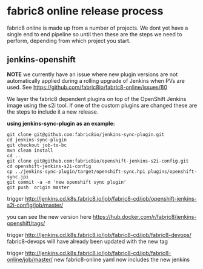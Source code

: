 # fabric8 online release process

fabric8 online is made up from a number of projects.  We dont yet have a single end to end pipeline so until then these are the steps we need to perform, depending from which project you start.


## jenkins-openshift

__NOTE__ we currently have an issue where new plugin versions are not automatically applied during a rolling upgrade of Jenkins when PVs are used.  See https://github.com/fabric8io/fabric8-online/issues/80

We layer the fabric8 dependent plugins on top of the OpenShift Jenkins image using the s2i tool.  If one of the custom plugins are changed these are the steps to include it a new release.

__using jenkins-sync-plugin as an example:__

```
git clone git@github.com:fabric8io/jenkins-sync-plugin.git
cd jenkins-sync-plugin
git checkout job-to-bc
mvn clean install
cd ..
git clone git@github.com:fabric8io/openshift-jenkins-s2i-config.git
cd openshift-jenkins-s2i-config
cp ../jenkins-sync-plugin/target/openshift-sync.hpi plugins/openshift-sync.jpi
git commit -a -m 'new openshift sync plugin'
git push  origin master
```

trigger http://jenkins.cd.k8s.fabric8.io/job/fabric8-cd/job/openshift-jenkins-s2i-config/job/master/

you can see the new version here https://hub.docker.com/r/fabric8/jenkins-openshift/tags/

trigger http://jenkins.cd.k8s.fabric8.io/job/fabric8-cd/job/fabric8-devops/
fabric8-devops will have already been updated with the new tag

trigger http://jenkins.cd.k8s.fabric8.io/job/fabric8-cd/job/fabric8-online/job/master/
new fabric8-online yaml now includes the new jenkins 


